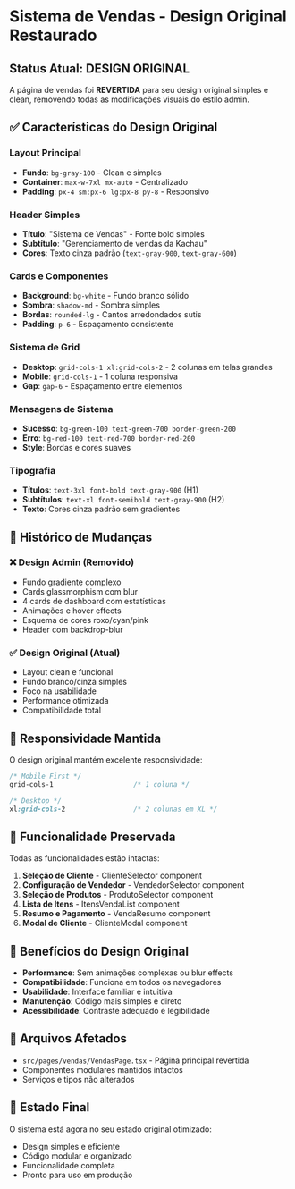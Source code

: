 # Sistema de Vendas - Design Original Restaurado

## Status Atual: DESIGN ORIGINAL

A página de vendas foi **REVERTIDA** para seu design original simples e clean, removendo todas as modificações visuais do estilo admin.

## ✅ Características do Design Original

### Layout Principal
- **Fundo**: `bg-gray-100` - Clean e simples
- **Container**: `max-w-7xl mx-auto` - Centralizado
- **Padding**: `px-4 sm:px-6 lg:px-8 py-8` - Responsivo

### Header Simples
- **Título**: "Sistema de Vendas" - Fonte bold simples
- **Subtítulo**: "Gerenciamento de vendas da Kachau"
- **Cores**: Texto cinza padrão (`text-gray-900`, `text-gray-600`)

### Cards e Componentes
- **Background**: `bg-white` - Fundo branco sólido
- **Sombra**: `shadow-md` - Sombra simples
- **Bordas**: `rounded-lg` - Cantos arredondados sutis
- **Padding**: `p-6` - Espaçamento consistente

### Sistema de Grid
- **Desktop**: `grid-cols-1 xl:grid-cols-2` - 2 colunas em telas grandes
- **Mobile**: `grid-cols-1` - 1 coluna responsiva
- **Gap**: `gap-6` - Espaçamento entre elementos

### Mensagens de Sistema
- **Sucesso**: `bg-green-100 text-green-700 border-green-200`
- **Erro**: `bg-red-100 text-red-700 border-red-200`
- **Style**: Bordas e cores suaves

### Tipografia
- **Títulos**: `text-3xl font-bold text-gray-900` (H1)
- **Subtítulos**: `text-xl font-semibold text-gray-900` (H2)
- **Texto**: Cores cinza padrão sem gradientes

## 🔄 Histórico de Mudanças

### ❌ Design Admin (Removido)
- Fundo gradiente complexo
- Cards glassmorphism com blur
- 4 cards de dashboard com estatísticas
- Animações e hover effects
- Esquema de cores roxo/cyan/pink
- Header com backdrop-blur

### ✅ Design Original (Atual)
- Layout clean e funcional
- Fundo branco/cinza simples
- Foco na usabilidade
- Performance otimizada
- Compatibilidade total

## 📱 Responsividade Mantida

O design original mantém excelente responsividade:

```css
/* Mobile First */
grid-cols-1                    /* 1 coluna */

/* Desktop */
xl:grid-cols-2                 /* 2 colunas em XL */
```

## 🎯 Funcionalidade Preservada

Todas as funcionalidades estão intactas:

1. **Seleção de Cliente** - ClienteSelector component
2. **Configuração de Vendedor** - VendedorSelector component  
3. **Seleção de Produtos** - ProdutoSelector component
4. **Lista de Itens** - ItensVendaList component
5. **Resumo e Pagamento** - VendaResumo component
6. **Modal de Cliente** - ClienteModal component

## 🚀 Benefícios do Design Original

- **Performance**: Sem animações complexas ou blur effects
- **Compatibilidade**: Funciona em todos os navegadores
- **Usabilidade**: Interface familiar e intuitiva
- **Manutenção**: Código mais simples e direto
- **Acessibilidade**: Contraste adequado e legibilidade

## 📁 Arquivos Afetados

- `src/pages/vendas/VendasPage.tsx` - Página principal revertida
- Componentes modulares mantidos intactos
- Serviços e tipos não alterados

## 🔮 Estado Final

O sistema está agora no seu estado original otimizado:
- Design simples e eficiente
- Código modular e organizado  
- Funcionalidade completa
- Pronto para uso em produção
